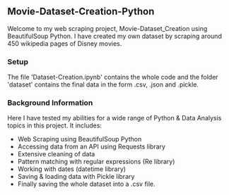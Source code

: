 ## Movie-Dataset-Creation-Python
Welcome to my web scraping project, Movie-Dataset_Creation using BeautifulSoup Python. I have created my own dataset by scraping around 450 wikipedia pages of Disney movies.

### Setup
The file 'Dataset-Creation.ipynb' contains the whole code and the folder 'dataset' contains the final data in the form .csv, .json and .pickle.

### Background Information
Here I have tested my abilities for a wide range of Python & Data Analysis topics in this project. It includes:
* Web Scraping using BeautifulSoup Python
* Accessing data from an API using Requests library
* Extensive cleaning of data
* Pattern matching with regular expressions (Re library)
* Working with dates (datetime library)
* Saving & loading data with Pickle library
* Finally saving the whole dataset into a .csv file.
